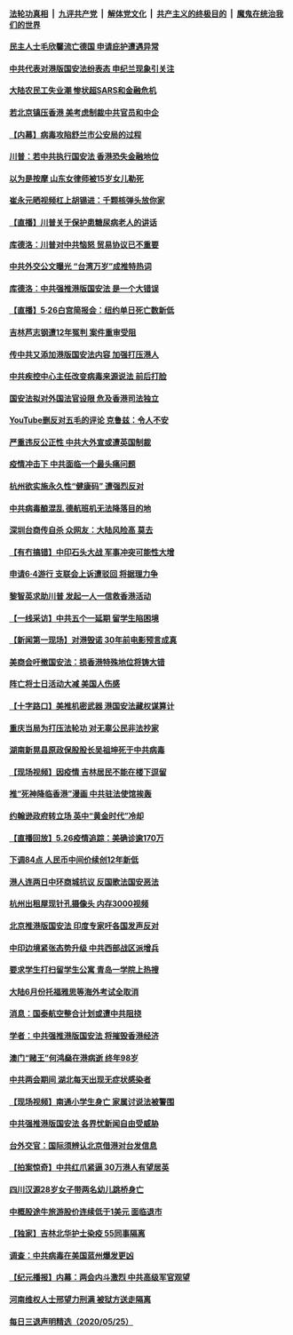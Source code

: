 

####  [法轮功真相](../../../../basic/blob/master/README.md?t=05270801) &nbsp;|&nbsp; [九评共产党](../../../../9ping.md/blob/master/README.md?t=05270801) &nbsp;|&nbsp; [解体党文化](../../../../jtdwh.md/blob/master/README.md?t=05270801)  &nbsp;|&nbsp; [共产主义的终极目的](../../../../gczydzjmd.md/blob/master/README.md?t=05270801) &nbsp;|&nbsp; [魔鬼在统治我们的世界](../../../../mgztzwmdsj.md/blob/master/README.md?t=05270801) 

#### [民主人士毛欣馨流亡德国 申请庇护遭遇异常](../pages/nsc413/n12138948.md?t=05270801) 

#### [中共代表对港版国安法纷表态 申纪兰现象引关注](../pages/nsc413/n12138749.md?t=05270801) 

#### [大陆农民工失业潮 惨状超SARS和金融危机](../pages/nsc413/n12138822.md?t=05270801) 

#### [若北京镇压香港 美考虑制裁中共官员和中企](../pages/nsc413/n12138812.md?t=05270801) 

#### [【内幕】病毒攻陷舒兰市公安局的过程](../pages/nsc413/n12138645.md?t=05270801) 

#### [川普：若中共执行国安法 香港恐失金融地位](../pages/nsc413/n12138833.md?t=05270801) 

#### [以为是按摩 山东女律师被15岁女儿勒死](../pages/nsc413/n12138764.md?t=05270801) 

#### [崔永元晒视频杠上胡锡进：千颗核弹头放你家](../pages/nsc413/n12138527.md?t=05270801) 

#### [【直播】川普关于保护患糖尿病老人的讲话](../pages/nsc413/n12138244.md?t=05270801) 

#### [库德洛：川普对中共恼怒 贸易协议已不重要](../pages/nsc413/n12138603.md?t=05270801) 

#### [中共外交公文曝光 “台湾万岁”成推特热词](../pages/nsc413/n12138581.md?t=05270801) 

#### [库德洛：中共强推港版国安法 是一个大错误](../pages/nsc413/n12138594.md?t=05270801) 

#### [【直播】5·26白宫简报会：纽约单日死亡数新低](../pages/nsc413/n12138243.md?t=05270801) 

#### [吉林芦志钢遭12年冤判 案件重审受阻](../pages/nsc413/n12138503.md?t=05270801) 

#### [传中共又添加港版国安法内容 加强打压港人](../pages/nsc413/n12138391.md?t=05270801) 

#### [中共疾控中心主任改变病毒来源说法 前后打脸](../pages/nsc413/n12138289.md?t=05270801) 

#### [国安法拟对外国法官设限 危及香港司法独立](../pages/nsc413/n12138421.md?t=05270801) 

#### [YouTube删反对五毛的评论 克鲁兹：令人不安](../pages/nsc413/n12138235.md?t=05270801) 

#### [严重违反公正性 中共大外宣或遭英国制裁](../pages/nsc413/n12138040.md?t=05270801) 

#### [疫情冲击下 中共面临一个最头痛问题](../pages/nsc413/n12138366.md?t=05270801) 

#### [杭州欲实施永久性“健康码” 遭强烈反对](../pages/nsc413/n12138231.md?t=05270801) 

#### [中共病毒酿混乱 德航班机无法降落目的地](../pages/nsc413/n12138234.md?t=05270801) 

#### [深圳台商传自杀 众网友：大陆风险高 莫去](../pages/nsc413/n12138129.md?t=05270801) 

#### [【有冇搞错】中印石头大战 军事冲突可能性大增](../pages/nsc413/n12138429.md?t=05270801) 

#### [申请6·4游行 支联会上诉遭驳回 将据理力争](../pages/nsc413/n12138167.md?t=05270801) 

#### [黎智英求助川普 发起一人一信救香港活动](../pages/nsc413/n12138020.md?t=05270801) 

#### [【一线采访】中共五个一延期 留学生陷困境](../pages/nsc413/n12138017.md?t=05270801) 

#### [【新闻第一现场】对港毁诺 30年前电影预言成真](../pages/nsc413/n12138113.md?t=05270801) 

#### [美商会吁撤国安法：损香港特殊地位将铸大错](../pages/nsc413/n12138173.md?t=05270801) 

#### [阵亡将士日活动大减 美国人伤感](../pages/nsc413/n12137864.md?t=05270801) 

#### [【十字路口】美推机密武器 港国安法藏权谋算计](../pages/nsc413/n12136338.md?t=05270801) 

#### [重庆当局为打压法轮功 对无辜公民非法抄家](../pages/nsc413/n12136656.md?t=05270801) 

#### [湖南新晃县原政保股股长吴祖坤死于中共病毒](../pages/nsc413/n12137335.md?t=05270801) 

#### [【现场视频】因疫情 吉林居民不能在楼下逗留](../pages/nsc413/n12137651.md?t=05270801) 


#### [推“死神降临香港”漫画 中共驻法使馆挨轰](../pages/nsc413/n12137278.md?t=05270801) 

#### [约翰逊政府转立场 英中“黄金时代”冷却](../pages/nsc413/n12137765.md?t=05270801) 

#### [【直播回放】5.26疫情追踪：美确诊逾170万](../pages/nsc413/n12137714.md?t=05270801) 

#### [下调84点 人民币中间价续创12年新低](../pages/nsc413/n12137376.md?t=05270801) 

#### [港人连两日中环商城抗议 反国歌法国安恶法](../pages/nsc413/n12137489.md?t=05270801) 

#### [杭州出租屋现针孔摄像头 内存3000视频](../pages/nsc413/n12137565.md?t=05270801) 

#### [北京推港版国安法 印度专家吁各国发声反对](../pages/nsc413/n12137423.md?t=05270801) 

#### [中印边境紧张态势升级 中共西部战区派增兵](../pages/nsc413/n12137351.md?t=05270801) 

#### [要求学生打扫留学生公寓 青岛一学院上热搜](../pages/nsc413/n12136952.md?t=05270801) 

#### [大陆6月份托福雅思等海外考试全取消](../pages/nsc413/n12137501.md?t=05270801) 

#### [消息：国泰航空整合计划或遭中共阻挠](../pages/nsc413/n12137406.md?t=05270801) 

#### [学者：中共强推港版国安法 将摧毁香港经济](../pages/nsc413/n12137246.md?t=05270801) 

#### [澳门“赌王”何鸿燊在港病逝 终年98岁](../pages/nsc413/n12137098.md?t=05270801) 

#### [中共两会期间 湖北每天出现无症状感染者](../pages/nsc413/n12137005.md?t=05270801) 

#### [【现场视频】南通小学生身亡 家属讨说法被警围](../pages/nsc413/n12136891.md?t=05270801) 

#### [中共强推港版国安法 各界忧新闻自由受威胁](../pages/nsc413/n12136517.md?t=05270801) 

#### [台外交官：国际须辨认北京借港对台发信息](../pages/nsc413/n12136552.md?t=05270801) 

#### [【拍案惊奇】中共红爪紧逼 30万港人有望居英](../pages/nsc413/n12136377.md?t=05270801) 

#### [四川汉源28岁女子带两名幼儿跳桥身亡](../pages/nsc413/n12136748.md?t=05270801) 

#### [中概股途牛旅游股价连续低于1美元 面临退市](../pages/nsc413/n12136279.md?t=05270801) 

#### [【独家】吉林北华护士染疫 55同事隔离](../pages/nsc413/n12131537.md?t=05270801) 

#### [调查：中共病毒在美国蓝州爆发更凶](../pages/nsc413/n12136227.md?t=05270801) 

#### [【纪元播报】内幕：两会内斗激烈 中共高级军官观望](../pages/nsc413/n12136372.md?t=05270801) 

#### [河南维权人士邢望力刑满 被狱方送走隔离](../pages/nsc413/n12136275.md?t=05270801) 

#### [每日三退声明精选（2020/05/25）](../pages/nsc413/n12136563.md?t=05270801) 

